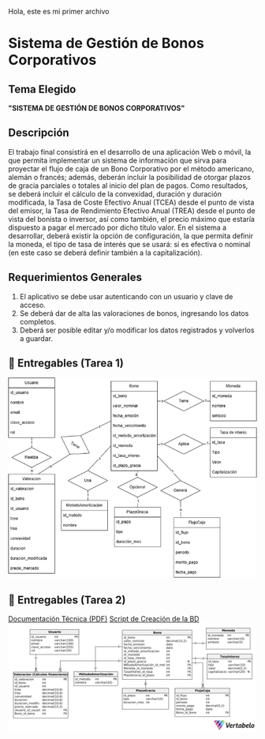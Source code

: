 Hola, este es mi primer archivo
# Sistema de Gestión de Bonos Corporativos

## Tema Elegido

**"SISTEMA DE GESTIÓN DE BONOS CORPORATIVOS"**

## Descripción

El trabajo final consistirá en el desarrollo de una aplicación Web o móvil, la que permita implementar un sistema de información que sirva para proyectar el flujo de caja de un Bono Corporativo por el método americano, alemán o francés; además, deberán incluir la posibilidad de otorgar plazos de gracia parciales o totales al inicio del plan de pagos. Como resultados, se deberá incluir el cálculo de la convexidad, duración y duración modificada, la Tasa de Coste Efectivo Anual (TCEA) desde el punto de vista del emisor, la Tasa de Rendimiento Efectivo Anual (TREA) desde el punto de vista del bonista o inversor, así como también, el precio máximo que estaría dispuesto a pagar el mercado por dicho título valor. 
En el sistema a desarrollar, deberá existir la opción de configuración, la que permita definir la moneda, el tipo de tasa de interés que se usará: si es efectiva o nominal (en este caso se deberá definir también a la capitalización). 

## Requerimientos Generales

1. El aplicativo se debe usar autenticando con un usuario y clave de acceso.
2. Se deberá dar de alta las valoraciones de bonos, ingresando los datos completos.
3. Deberá ser posible editar y/o modificar los datos registrados y volverlos a guardar.

## 📌 Entregables (Tarea 1)
![Diagrama ER](diagrama-er.png)

## 📌 Entregables (Tarea 2)
[Documentación Técnica (PDF)](ModeloFisico_FinanzasBonos.pdf)
[Script de Creación de la BD](FinanzasBonos_Script%20SQL.sql)  
![Diagrama del Modelo Lógico](ModeloLogico.png)



